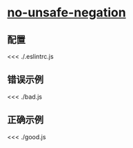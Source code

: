 # [no-unsafe-negation](https://eslint.org/docs/rules/no-unsafe-negation)

## 配置

<<< ./.eslintrc.js

## 错误示例

<<< ./bad.js

## 正确示例

<<< ./good.js
